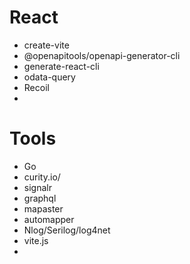 # React

- create-vite
- @openapitools/openapi-generator-cli
- generate-react-cli
- odata-query
- Recoil
-

# Tools

- Go
- curity.io/
- signalr
- graphql
- mapaster
- automapper
- Nlog/Serilog/log4net
- vite.js
- 


